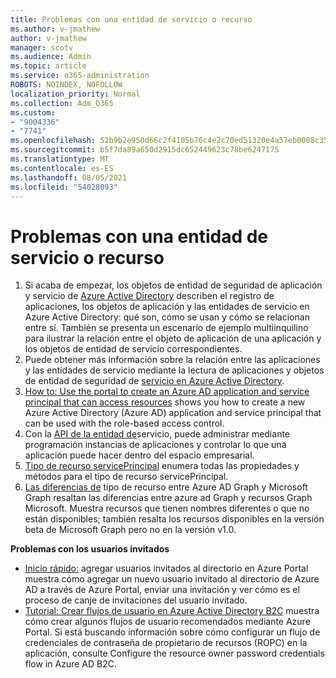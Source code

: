 ```yaml
---
title: Problemas con una entidad de servicio o recurso
ms.author: v-jmathew
author: v-jmathew
manager: scotv
ms.audience: Admin
ms.topic: article
ms.service: o365-administration
ROBOTS: NOINDEX, NOFOLLOW
localization_priority: Normal
ms.collection: Adm_O365
ms.custom:
- "9004336"
- "7741"
ms.openlocfilehash: 52b9b2e950d66c2f4105b76c4e2c70ed51320e4a57eb0008c353a9587fcc6510
ms.sourcegitcommit: b5f7da89a650d2915dc652449623c78be6247175
ms.translationtype: MT
ms.contentlocale: es-ES
ms.lasthandoff: 08/05/2021
ms.locfileid: "54028093"
---
```

# <a name="issues-with-a-resource-or-service-principal"></a>Problemas con una entidad de servicio o recurso

1. Si acaba de empezar, los objetos de entidad de seguridad de aplicación y servicio de [Azure Active Directory](https://docs.microsoft.com/azure/active-directory/develop/app-objects-and-service-principals) describen el registro de aplicaciones, los objetos de aplicación y las entidades de servicio en Azure Active Directory: qué son, cómo se usan y cómo se relacionan entre sí. También se presenta un escenario de ejemplo multiinquilino para ilustrar la relación entre el objeto de aplicación de una aplicación y los objetos de entidad de servicio correspondientes.
2. Puede obtener más información sobre la relación entre las aplicaciones y las entidades de servicio mediante la lectura de aplicaciones y objetos de entidad de seguridad de [servicio en Azure Active Directory](https://docs.microsoft.com/azure/active-directory/develop/app-objects-and-service-principals).
3. [How to: Use the portal to create an Azure AD application and service principal that can access resources](https://docs.microsoft.com/azure/active-directory/develop/howto-create-service-principal-portal) shows you how to create a new Azure Active Directory (Azure AD) application and service principal that can be used with the role-based access control.
4. Con la [API de la entidad de](https://docs.microsoft.com/graph/api/resources/serviceprincipal)servicio, puede administrar mediante programación instancias de aplicaciones y controlar lo que una aplicación puede hacer dentro del espacio empresarial.
5. [Tipo de recurso servicePrincipal](https://docs.microsoft.com/graph/api/resources/serviceprincipal) enumera todas las propiedades y métodos para el tipo de recurso servicePrincipal.
6. [Las diferencias de](https://docs.microsoft.com/graph/migrate-azure-ad-graph-resource-differences) tipo de recurso entre Azure AD Graph y Microsoft Graph resaltan las diferencias entre azure ad Graph y recursos Graph Microsoft. Muestra recursos que tienen nombres diferentes o que no están disponibles; también resalta los recursos disponibles en la versión beta de Microsoft Graph pero no en la versión v1.0.

**Problemas con los usuarios invitados**

- [Inicio rápido:](https://docs.microsoft.com/azure/active-directory/external-identities/b2b-quickstart-add-guest-users-portal#prerequisites) agregar usuarios invitados al directorio en Azure Portal muestra cómo agregar un nuevo usuario invitado al directorio de Azure AD a través de Azure Portal, enviar una invitación y ver cómo es el proceso de canje de invitaciones del usuario invitado.
- [Tutorial: Crear flujos de usuario en Azure Active Directory B2C](https://docs.microsoft.com/azure/active-directory-b2c/tutorial-create-user-flows) muestra cómo crear algunos flujos de usuario recomendados mediante Azure Portal. Si está buscando información sobre cómo configurar un flujo de credenciales de contraseña de propietario de recursos (ROPC) en la aplicación, consulte Configure the resource owner password credentials flow in Azure AD B2C.
